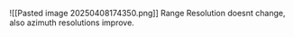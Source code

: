 ![[Pasted image 20250408174350.png]]
Range Resolution doesnt change, also azimuth resolutions improve.
